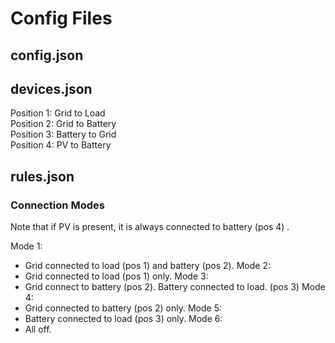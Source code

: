 # Config Files

## config.json

## devices.json

Position 1: Grid to Load<br>
Position 2: Grid to Battery<br>
Position 3: Battery to Grid<br>
Position 4: PV to Battery

## rules.json

### Connection Modes
Note that if PV is present, it is always connected to battery (pos 4) .

Mode 1:
* Grid connected to load (pos 1) and battery (pos 2).
Mode 2:
* Grid connected to load (pos 1) only.
Mode 3:
* Grid connect to battery (pos 2). Battery connected to load. (pos 3)
Mode 4:
* Grid connected to battery (pos 2) only.
Mode 5:
* Battery connected to load (pos 3) only.
Mode 6:
* All off.
